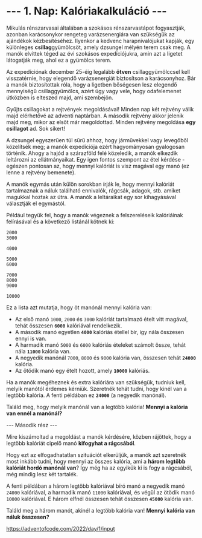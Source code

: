 # --- 1. Nap: Kalóriakalkuláció ---

Mikulás rénszarvasai általában a szokásos rénszarvastápot fogyasztják, azonban karácsonykor rengeteg varázsenergiára van szükségük az ajándékok kézbesítéséhez. Ilyenkor a kedvenc harapnivalójukat kapják, egy különleges **csillag**gyümölcsöt, amely dzsungel mélyén terem csak meg. A manók elvittek téged az évi szokásos expedíciójukra, amin azt a ligetet látogatják meg, ahol ez a gyümölcs terem.

Az expedíciónak december 25-éig legalább **ötven** csillaggyümölccsel kell visszatérnie, hogy elegendő varázsenergiát biztosítson a karácsonyhoz. Bár a manók biztosítottak róla, hogy a ligetben bőségesen lesz elegendő mennyiségű csillaggyümölcs, azért úgy vagy vele, hogy odafelemenet útközben is elteszed majd, ami szembejön.

Gyűjts csillagokat a rejtvények megoldásával! Minden nap két rejtvény válik majd elérhetővé az adventi naptárban. A második rejtvény akkor jelenik majd meg, mikor az elsőt már megoldottad. Minden rejtvény megoldása **egy csillagot** ad. Sok sikert!

A dzsungel egyszerűen túl sűrű ahhoz, hogy járművekkel vagy levegőből közelítsék meg; a manók expedíciója ezért hagyományosan gyalogosan történik. Ahogy a hajód a szárazföld felé közeledik, a manók elkezdik leltározni az ellátmányaikat. Egy igen fontos szempont az étel kérdése - egészen pontosan az, hogy mennyi kalóriát is visz magával egy manó (ez lenne a rejtvény bemenete).

A manók egymás után külön sorokban írják le, hogy mennyi kalóriát tartalmaznak a náluk található ennivalók, rágcsák, adagok, stb. amiket magukkal hoztak az útra. A manók a leltáraikat egy sor kihagyásával választják el egymástól. 

Például tegyük fel, hogy a manók végeznek a felszereléseik kalóriáinak felírásával és a következő listánál kötnek ki:

```1000
2000
3000

4000

5000
6000

7000
8000
9000

10000
```
Ez a lista azt mutatja, hogy öt manónál mennyi kalória van:

- Az első manó ``1000``, ``2000`` és ``3000`` kalóriát tartalmazó ételt vitt magával, tehát összesen **``6000``** kalóriával rendelkezik. 
- A második manó egyetlen **``4000``** kalóriás étellel bír, így nála összesen ennyi is van. 
- A harmadik manó ``5000`` és ``6000`` kalóriás ételeket számolt össze, tehát nála **``11000``** kalória van. 
- A negyedik manónál ``7000``, ``8000`` és ``9000`` kalória van, összesen tehát **``24000``** kalória. 
- Az ötödik manó egy ételt hozott, amely **``10000``** kalóriás. 

Ha a manók megéheznek és extra kalóriára van szükségük, tudniuk kell, melyik manótól érdemes kérniük. Szeretnék tehát tudni, hogy kinél van a legtöbb kalória. A fenti példában ez **``24000``** (a negyedik manónál). 

Találd meg, hogy melyik manónál van a legtöbb kalória! **Mennyi a kalória van ennél a manónál?**


--- Második rész ---

Mire kiszámoltad a megoldást a manók kérdésére, közben rájöttek, hogy a legtöbb kalóriát cipelő manó **kifogyhat a rágcsából**. 

Hogy ezt az elfogadhatatlan szituációt elkerüljük, a manók azt szeretnék most inkább tudni, hogy mennyi az összes kalória, ami a **három legtöbb kalóriát hordó manónál van**? Így még ha az egyikük ki is fogy a rágcsából, még mindig lesz két tartalék. 

A fenti példában a három legtöbb kalóriával bíró manó a negyedik manó ``24000`` kalóriával, a harmadik manó ``11000`` kalóriával, és végül az ötödik manó ``10000`` kalóriával. E három elfnél összesen tehát összesen **``45000``** kalória van. 

Találd meg a három manót, akinél a legtöbb kalória van! **Mennyi kalória van náluk összesen?**

https://adventofcode.com/2022/day/1/input